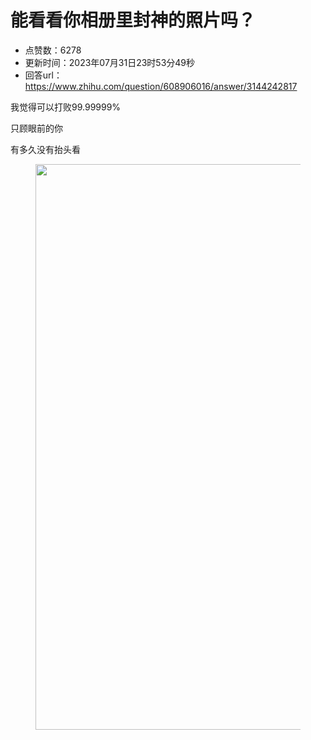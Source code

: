 # 能看看你相册里封神的照片吗？
- 点赞数：6278
- 更新时间：2023年07月31日23时53分49秒
- 回答url：https://www.zhihu.com/question/608906016/answer/3144242817
<body>
 <p data-pid="d6MUUfjF">我觉得可以打败99.99999%</p>
 <p data-pid="g89pNtkp">只顾眼前的你</p>
 <p data-pid="CJHSWsFf">有多久没有抬头看</p>
 <figure data-size="normal">
  <img src="https://pica.zhimg.com/50/v2-e6ca41c299e550d22ba867b38c23499c_720w.jpg?source=1940ef5c" data-rawwidth="905" data-rawheight="1376" data-size="normal" data-original-token="v2-51cbc844fe42a34244388b2fe333c43c" data-default-watermark-src="https://pic1.zhimg.com/50/v2-2c7bdebba5b10bf731cc01cd345cfe47_720w.jpg?source=1940ef5c" class="origin_image zh-lightbox-thumb" width="905" data-original="https://pica.zhimg.com/v2-e6ca41c299e550d22ba867b38c23499c_r.jpg?source=1940ef5c">
 </figure>
 <p></p>
</body>